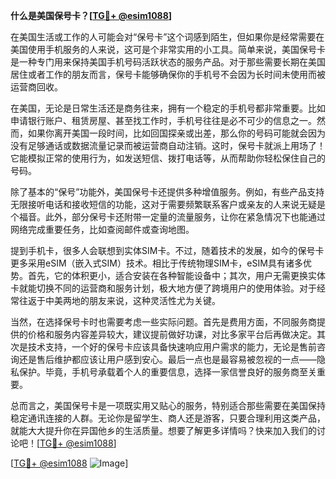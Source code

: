 **什么是美国保号卡？[[TG💪+ @esim1088](https://t.me/s/esim1088)]**

在美国生活或工作的人可能会对“保号卡”这个词感到陌生，但如果你是经常需要在美国使用手机服务的人来说，这可是个非常实用的小工具。简单来说，美国保号卡是一种专门用来保持美国手机号码活跃状态的服务产品。对于那些需要长期在美国居住或者工作的朋友而言，保号卡能够确保你的手机号不会因为长时间未使用而被运营商回收。

在美国，无论是日常生活还是商务往来，拥有一个稳定的手机号都非常重要。比如申请银行账户、租赁房屋、甚至找工作时，手机号往往是必不可少的信息之一。然而，如果你离开美国一段时间，比如回国探亲或出差，那么你的号码可能就会因为没有足够通话或数据流量记录而被运营商自动注销。这时，保号卡就派上用场了！它能模拟正常的使用行为，如发送短信、拨打电话等，从而帮助你轻松保住自己的号码。

除了基本的“保号”功能外，美国保号卡还提供多种增值服务。例如，有些产品支持无限接听电话和接收短信的功能，这对于需要频繁联系客户或亲友的人来说无疑是个福音。此外，部分保号卡还附带一定量的流量服务，让你在紧急情况下也能通过网络完成重要任务，比如查阅邮件或查询地图。

提到手机卡，很多人会联想到实体SIM卡。不过，随着技术的发展，如今的保号卡更多采用eSIM（嵌入式SIM）技术。相比于传统物理SIM卡，eSIM具有诸多优势。首先，它的体积更小，适合安装在各种智能设备中；其次，用户无需更换实体卡就能切换不同的运营商和服务计划，极大地方便了跨境用户的使用体验。对于经常往返于中美两地的朋友来说，这种灵活性尤为关键。

当然，在选择保号卡时也需要考虑一些实际问题。首先是费用方面，不同服务商提供的价格和服务内容差异较大，建议提前做好功课，对比多家平台后再做决定。其次是技术支持，一个好的保号卡应该具备快速响应用户需求的能力，无论是售前咨询还是售后维护都应该让用户感到安心。最后一点也是最容易被忽视的一点——隐私保护。毕竟，手机号承载着个人的重要信息，选择一家信誉良好的服务商至关重要。

总而言之，美国保号卡是一项既实用又贴心的服务，特别适合那些需要在美国保持稳定通讯连接的人群。无论你是留学生、商人还是游客，只要合理利用这类产品，就能大大提升你在异国他乡的生活质量。想要了解更多详情吗？快来加入我们的讨论吧！[[TG💪+ @esim1088](https://t.me/s/esim1088)]

[[TG💪+ @esim1088](https://t.me/s/esim1088) ![Image](https://i.postimg.cc/4NQfJmqS/Snipaste-2025-05-13-00-14-12.png)]